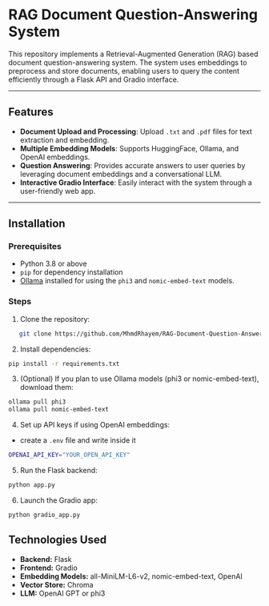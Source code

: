 # RAG Document Question-Answering System

This repository implements a Retrieval-Augmented Generation (RAG) based document question-answering system. The system uses embeddings to preprocess and store documents, enabling users to query the content efficiently through a Flask API and Gradio interface.

---

## Features

- **Document Upload and Processing**: Upload `.txt` and `.pdf` files for text extraction and embedding.
- **Multiple Embedding Models**: Supports HuggingFace, Ollama, and OpenAI embeddings.
- **Question Answering**: Provides accurate answers to user queries by leveraging document embeddings and a conversational LLM.
- **Interactive Gradio Interface**: Easily interact with the system through a user-friendly web app.

---

## Installation

### Prerequisites
- Python 3.8 or above
- `pip` for dependency installation
- [Ollama](https://ollama.com) installed for using the `phi3` and `nomic-embed-text` models.

### Steps
1. Clone the repository:
```bash
   git clone https://github.com/MhmdRhayem/RAG-Document-Question-Answering-System
```

2. Install dependencies:
```bash
pip install -r requirements.txt
```

3. (Optional) If you plan to use Ollama models (phi3 or nomic-embed-text), download them:
```bash
ollama pull phi3
ollama pull nomic-embed-text
```

4. Set up API keys if using OpenAI embeddings:
- create a `.env` file and write inside it
```bash
OPENAI_API_KEY="YOUR_OPEN_API_KEY"
```

5. Run the Flask backend:
```bash
python app.py
```

6. Launch the Gradio app:
```bash
python gradio_app.py
```

## Technologies Used
- **Backend:** Flask
- **Frontend:** Gradio
- **Embedding Models:**  all-MiniLM-L6-v2, nomic-embed-text, OpenAI
- **Vector Store:** Chroma
- **LLM:** OpenAI GPT or phi3 
